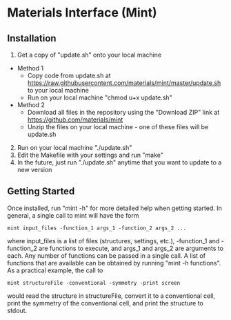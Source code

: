 Materials Interface (Mint)
====

Installation
----

1. Get a copy of "update.sh" onto your local machine
  - Method 1
    * Copy code from update.sh at https://raw.githubusercontent.com/materials/mint/master/update.sh to your local machine
    * Run on your local machine "chmod u+x update.sh"
  - Method 2
    * Download all files in the repository using the "Download ZIP" link at https://github.com/materials/mint
    * Unzip the files on your local machine - one of these files will be update.sh
2. Run on your local machine "./update.sh"
3. Edit the Makefile with your settings and run "make"
4. In the future, just run "./update.sh" anytime that you want to update to a new version

Getting Started
----

Once installed, run "mint -h" for more detailed help when getting started. In general, a single call to mint will have the form

    mint input_files -function_1 args_1 -function_2 args_2 ...

where input_files is a list of files (structures, settings, etc.), -function_1 and -function_2 are functions to execute, and args_1 and args_2 are arguments to each. Any number of functions can be passed in a single call. A list of functions that are available can be obtained by running "mint -h functions". As a practical example, the call to

    mint structureFile -conventional -symmetry -print screen

would read the structure in structureFile, convert it to a conventional cell, print the symmetry of the conventional cell, and print the structure to stdout.

